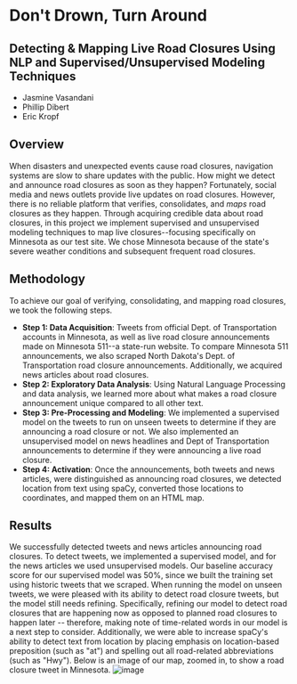# Don't Drown, Turn Around
## Detecting & Mapping Live Road Closures Using NLP and Supervised/Unsupervised Modeling Techniques

- Jasmine Vasandani
- Phillip Dibert
- Eric Kropf

## Overview
When disasters and unexpected events cause road closures, navigation systems are slow to share updates with the public. How might we detect and announce road closures as soon as they happen? Fortunately, social media and news outlets provide live updates on road closures. However, there is no reliable platform that verifies, consolidates, and _maps_ road closures as they happen. Through acquiring credible data about road closures, in this project we implement supervised and unsupervised modeling techniques to map live closures--focusing specifically on Minnesota as our test site. We chose Minnesota because of the state's severe weather conditions and subsequent frequent road closures. 

## Methodology
To achieve our goal of verifying, consolidating, and mapping road closures, we took the following steps. 
- **Step 1: Data Acquisition**: Tweets from official Dept. of Transportation accounts in Minnesota, as well as live road closure announcements made on Minnesota 511--a state-run website. To compare Minnesota 511 announcements, we also scraped North Dakota's Dept. of Transportation road closure announcements. Additionally, we acquired news articles about road closures.
- **Step 2: Exploratory Data Analysis**: Using Natural Language Processing and data analysis, we learned more about what makes a road closure announcement unique compared to all other text.
- **Step 3: Pre-Processing and Modeling**: We implemented a supervised model on the tweets to run on unseen tweets to determine if they are announcing a road closure or not. We also implemented an unsupervised model on news headlines and Dept of Transportation announcements to determine if they were announcing a live road closure. 
- **Step 4: Activation**: Once the announcements, both tweets and news articles, were distinguished as announcing road closures, we detected location from text using spaCy, converted those locations to coordinates, and mapped them on an HTML map.

## Results
We successfully detected tweets and news articles announcing road closures. To detect tweets, we implemented a supervised model, and for the news articles we used unsupervised models. Our baseline accuracy score for our supervised model was 50%, since we built the training set using historic tweets that we scraped. When running the model on unseen tweets, we were pleased with its ability to detect road closure tweets, but the model still needs refining. Specifically, refining our model to detect road closures that are happening now as opposed to planned road closures to happen later -- therefore, making note of time-related words in our model is a next step to consider. Additionally, we were able to increase spaCy's ability to detect text from location by placing emphasis on location-based preposition (such as "at") and spelling out all road-related abbreviations (such as "Hwy"). Below is an image of our map, zoomed in, to show a road closure tweet in Minnesota. 
![image](https://raw.githubusercontent.com/jasminevasandani/road_closures_nlp_tweets_news/master/Images/map_example.png)
